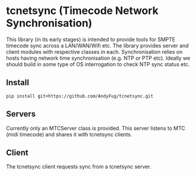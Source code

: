 # tcnetsync (Timecode Network Synchronisation)
This library (in its early stages) is intended to provide tools for SMPTE timecode sync across a LAN/WAN/Wifi etc.  The library provides server and client modules with respective classes in each.  Synchronisation relies on hosts having network time synchronisation (e.g. NTP or PTP etc).  Ideally we should build in some type of OS interrogation to check NTP sync status etc.

## Install
```pip install git+https://github.com/AndyFug/tcnetsync.git```

## Servers
Currently only an MTCServer class is provided.  This server listens to MTC (midi timecode) and shares it with tcnetsync clients.

## Client
The tcnetsync client requests sync from a tcnetsync server.
